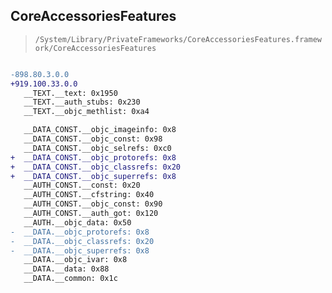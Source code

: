 ## CoreAccessoriesFeatures

> `/System/Library/PrivateFrameworks/CoreAccessoriesFeatures.framework/CoreAccessoriesFeatures`

```diff

-898.80.3.0.0
+919.100.33.0.0
   __TEXT.__text: 0x1950
   __TEXT.__auth_stubs: 0x230
   __TEXT.__objc_methlist: 0xa4

   __DATA_CONST.__objc_imageinfo: 0x8
   __DATA_CONST.__objc_const: 0x98
   __DATA_CONST.__objc_selrefs: 0xc0
+  __DATA_CONST.__objc_protorefs: 0x8
+  __DATA_CONST.__objc_classrefs: 0x20
+  __DATA_CONST.__objc_superrefs: 0x8
   __AUTH_CONST.__const: 0x20
   __AUTH_CONST.__cfstring: 0x40
   __AUTH_CONST.__objc_const: 0x90
   __AUTH_CONST.__auth_got: 0x120
   __AUTH.__objc_data: 0x50
-  __DATA.__objc_protorefs: 0x8
-  __DATA.__objc_classrefs: 0x20
-  __DATA.__objc_superrefs: 0x8
   __DATA.__objc_ivar: 0x8
   __DATA.__data: 0x88
   __DATA.__common: 0x1c

```
